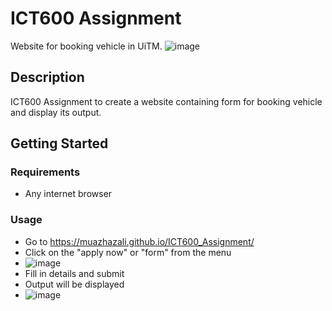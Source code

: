  # ICT600 Assignment

Website for booking vehicle in UiTM.
![image](https://github.com/muazhazali/ICT600_Assignment/assets/100086292/4c5e7329-f39f-4119-a8a7-cb207ba470eb)


## Description

ICT600 Assignment to create a website containing form for booking vehicle and display its output.

## Getting Started

### Requirements

* Any internet browser

### Usage

* Go to https://muazhazali.github.io/ICT600_Assignment/
* Click on the "apply now" or "form" from the menu
* ![image](https://github.com/muazhazali/ICT600_Assignment/assets/100086292/00b3e035-b932-40ab-a821-29079352a65f)
* Fill in details and submit
* Output will be displayed
* ![image](https://github.com/muazhazali/ICT600_Assignment/assets/100086292/1202405b-881a-4e00-96da-62b0df0496d7)

